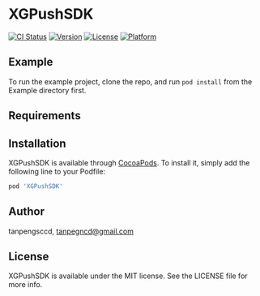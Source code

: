 # XGPushSDK

[![CI Status](https://img.shields.io/travis/tanpengsccd/XGPushSDK.svg?style=flat)](https://travis-ci.org/tanpengsccd/XGPushSDK)
[![Version](https://img.shields.io/cocoapods/v/XGPushSDK.svg?style=flat)](https://cocoapods.org/pods/XGPushSDK)
[![License](https://img.shields.io/cocoapods/l/XGPushSDK.svg?style=flat)](https://cocoapods.org/pods/XGPushSDK)
[![Platform](https://img.shields.io/cocoapods/p/XGPushSDK.svg?style=flat)](https://cocoapods.org/pods/XGPushSDK)

## Example

To run the example project, clone the repo, and run `pod install` from the Example directory first.

## Requirements

## Installation

XGPushSDK is available through [CocoaPods](https://cocoapods.org). To install
it, simply add the following line to your Podfile:

```ruby
pod 'XGPushSDK'
```

## Author

tanpengsccd, tanpegncd@gmail.com

## License

XGPushSDK is available under the MIT license. See the LICENSE file for more info.
